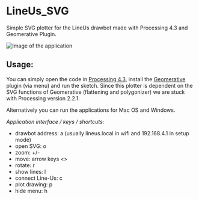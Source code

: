 # LineUs_SVG
Simple SVG plotter for the LineUs drawbot made with Processing 4.3 and Geomerative Plugin.

![Image of the application](https://github.com/ixd-hof/LineUs_SVG/raw/master/LineUs_SVG.png)

## Usage:
You can simply open the code in [Processing 4.3](https://processing.org/download/), install the [Geomerative](http://www.ricardmarxer.com/geomerative/) plugin (via menu) and run the sketch. Since this plotter is dependent on the SVG functions of Geomerative (flattening and polygonizer) we are stuck with Processing version 2.2.1.

Alternatively you can run the applications for Mac OS and Windows.

_Application interface / keys / shortcuts:_
* drawbot address: a (usually lineus.local in wifi and 192.168.4.1 in setup mode)
* open SVG: o
* zoom: +/-
* move: arrow keys <>
* rotate: r
* show lines: l
* connect Line-Us: c
* plot drawing: p
* hide menu: h
